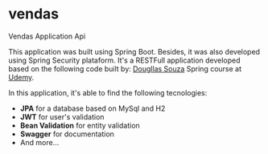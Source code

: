 # vendas

Vendas Application Api

<p>This application was built using Spring Boot. Besides, it was also developed using Spring Security plataform. It's a RESTFull application developed based on the following code built by: <a href="https://github.com/cursodsousa/curso-spring-boot-especialista.git">Dougllas Souza</a> Spring 
course at <a href="https://www.udemy.com/course/spring-boot-expert/">Udemy</a>.
</p>


<p>In this application, it's able to find the following tecnologies:</p>

<ul>
<li><strong>JPA</strong> for a database based on MySql and H2</li>
<li><strong>JWT</strong> for user's validation</li>
<li><strong>Bean Validation</strong> for entity validation</li>
<li><strong>Swagger</strong> for documentation</li>
<li>And more...</li>
</ul>
